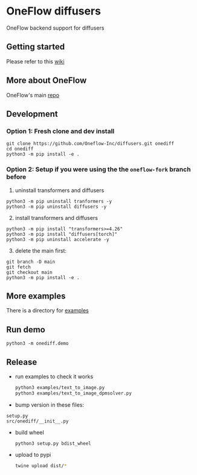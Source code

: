 # OneFlow diffusers

OneFlow backend support for diffusers

## Getting started

Please refer to this [wiki](https://github.com/Oneflow-Inc/diffusers/wiki/How-to-Run-OneFlow-Stable-Diffusion)

## More about OneFlow

OneFlow's main [repo](https://github.com/Oneflow-Inc/oneflow)

## Development

### Option 1: Fresh clone and dev install

```
git clone https://github.com/Oneflow-Inc/diffusers.git onediff
cd onediff
python3 -m pip install -e .
```

### Option 2: Setup if you were using the the `oneflow-fork` branch before

1. uninstall transformers and diffusers

```
python3 -m pip uninstall tranformers -y
python3 -m pip uninstall diffusers -y
```

2. install transformers and diffusers

```
python3 -m pip install "transformers>=4.26"
python3 -m pip install "diffusers[torch]"
python3 -m pip uninstall accelerate -y
```

3. delete the main first:

```
git branch -D main
git fetch
git checkout main
python3 -m pip install -e .
```

## More examples

There is a directory for [examples](/examples/)

## Run demo

```
python3 -m onediff.demo
```

## Release

- run examples to check it works

  ```bash
  python3 examples/text_to_image.py
  python3 examples/text_to_image_dpmsolver.py
  ```

- bump version in these files:

```
setup.py
src/onediff/__init__.py
```

- build wheel

  ```
  python3 setup.py bdist_wheel
  ```

- upload to pypi

  ```bash
  twine upload dist/*
  ```
